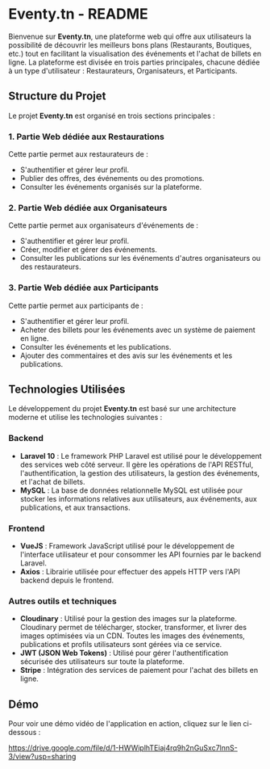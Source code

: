 # Eventy.tn - README

Bienvenue sur **Eventy.tn**, une plateforme web qui offre aux utilisateurs la possibilité de découvrir les meilleurs bons plans (Restaurants, Boutiques, etc.) tout en facilitant la visualisation des événements et l'achat de billets en ligne. La plateforme est divisée en trois parties principales, chacune dédiée à un type d'utilisateur : Restaurateurs, Organisateurs, et Participants.

## Structure du Projet

Le projet **Eventy.tn** est organisé en trois sections principales :

### 1. Partie Web dédiée aux Restaurations
Cette partie permet aux restaurateurs de :
- S'authentifier et gérer leur profil.
- Publier des offres, des événements ou des promotions.
- Consulter les événements organisés sur la plateforme.

### 2. Partie Web dédiée aux Organisateurs
Cette partie permet aux organisateurs d'événements de :
- S'authentifier et gérer leur profil.
- Créer, modifier et gérer des événements.
- Consulter les publications sur les événements d'autres organisateurs ou des restaurateurs.

### 3. Partie Web dédiée aux Participants
Cette partie permet aux participants de :
- S'authentifier et gérer leur profil.
- Acheter des billets pour les événements avec un système de paiement en ligne.
- Consulter les événements et les publications.
- Ajouter des commentaires et des avis sur les événements et les publications.

## Technologies Utilisées

Le développement du projet **Eventy.tn** est basé sur une architecture moderne et utilise les technologies suivantes :

### Backend
- **Laravel 10** : Le framework PHP Laravel est utilisé pour le développement des services web côté serveur. Il gère les opérations de l'API RESTful, l'authentification, la gestion des utilisateurs, la gestion des événements, et l'achat de billets.
- **MySQL** : La base de données relationnelle MySQL est utilisée pour stocker les informations relatives aux utilisateurs, aux événements, aux publications, et aux transactions.

### Frontend
- **VueJS** : Framework JavaScript utilisé pour le développement de l'interface utilisateur et pour consommer les API fournies par le backend Laravel.
- **Axios** : Librairie utilisée pour effectuer des appels HTTP vers l'API backend depuis le frontend.

### Autres outils et techniques
- **Cloudinary** : Utilisé pour la gestion des images sur la plateforme. Cloudinary permet de télécharger, stocker, transformer, et livrer des images optimisées via un CDN. Toutes les images des événements, publications et profils utilisateurs sont gérées via ce service.
- **JWT (JSON Web Tokens)** : Utilisé pour gérer l'authentification sécurisée des utilisateurs sur toute la plateforme.
- **Stripe** : Intégration des services de paiement pour l'achat des billets en ligne.

## Démo

Pour voir une démo vidéo de l'application en action, cliquez sur le lien ci-dessous :

https://drive.google.com/file/d/1-HWWiplhTEiaj4rq9h2nGuSxc7lnnS-3/view?usp=sharing
